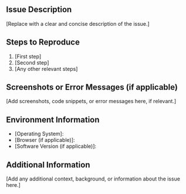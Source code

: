 <!-- Please provide a clear and concise description of the issue. -->

## Issue Description

[Replace with a clear and concise description of the issue.]

<!-- If applicable, provide steps to reproduce the issue. -->

## Steps to Reproduce

1. [First step]
2. [Second step]
3. [Any other relevant steps]

<!-- Add any screenshots, code examples, or error messages related to the issue. -->

## Screenshots or Error Messages (if applicable)

[Add screenshots, code snippets, or error messages here, if relevant.]

<!-- Provide information about your environment, such as the version of the software, browser, or operating system. -->

## Environment Information

- [Operating System]:
- [Browser (if applicable)]:
- [Software Version (if applicable)]:

<!-- Describe any additional context or information about the issue. -->

## Additional Information

[Add any additional context, background, or information about the issue here.]
